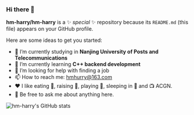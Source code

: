 ### Hi there 👋

**hm-harry/hm-harry** is a ✨ _special_ ✨ repository because its `README.md` (this file) appears on your GitHub profile.

Here are some ideas to get you started:

- 🔭 I’m currently studying in **Nanjing University of Posts and Telecommunications**
- 🌱 I’m currently learning **C++ backend development**
- 🤔 I’m looking for help with finding a job
- 📫 How to reach me: hmhurry@163.com
- ❤️ I like eating 🍉, raising 🐓, playing 🏓, sleeping in 🛌 and 📺 ACGN.
- 💬 Be free to ask me about anything here.

![hm-harry's GitHub stats](https://github-readme-stats.vercel.app/api?username=hm-harry&show_icons=true&theme=radical)
